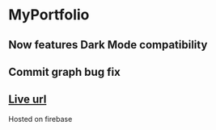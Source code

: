 # MyPortfolio
## Now features Dark Mode compatibility 
## Commit graph bug fix


## <a href="https://collinskoechportfolio.web.app">Live url</a>
Hosted on firebase
